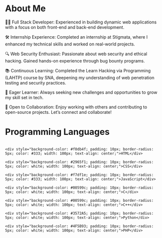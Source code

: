 # About Me

👨‍💻 Full Stack Developer: Experienced in building dynamic web applications with a focus on both front-end and back-end development.

🛠 Internship Experience: Completed an internship at Stigmata, where I enhanced my technical skills and worked on real-world projects.

🔍 Web Security Enthusiast: Passionate about web security and ethical hacking. Gained hands-on experience through bug bounty programs.

📚 Continuous Learning: Completed the Learn Hacking via Programming (LAHTP) course by SNA, deepening my understanding of web penetration testing and security practices.

🌱 Eager Learner: Always seeking new challenges and opportunities to grow my skill set in tech.

🤝 Open to Collaboration: Enjoy working with others and contributing to open-source projects. Let’s connect and collaborate!


# Programming Languages

<div style="display: flex; flex-wrap: wrap; gap: 10px;">

    <div style="background-color: #f0db4f; padding: 10px; border-radius: 5px; color: #333; width: 100px; text-align: center;">HTML</div>
    
    <div style="background-color: #2965f1; padding: 10px; border-radius: 5px; color: white; width: 100px; text-align: center;">CSS</div>
    
    <div style="background-color: #f7df1e; padding: 10px; border-radius: 5px; color: #333; width: 100px; text-align: center;">JavaScript</div>
    
    <div style="background-color: #00599c; padding: 10px; border-radius: 5px; color: white; width: 100px; text-align: center;">C</div>
    
    <div style="background-color: #00599c; padding: 10px; border-radius: 5px; color: white; width: 100px; text-align: center;">C++</div>
    
    <div style="background-color: #3572A5; padding: 10px; border-radius: 5px; color: white; width: 100px; text-align: center;">Python</div>
    
    <div style="background-color: #4F5B93; padding: 10px; border-radius: 5px; color: white; width: 100px; text-align: center;">PHP</div>

</div>


